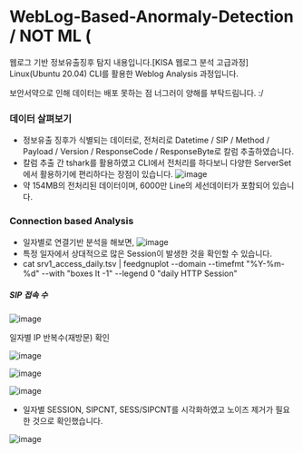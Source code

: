 # WebLog-Based-Anormaly-Detection / NOT ML (
웹로그 기반 정보유출징후 탐지 내용입니다.[KISA 웹로그 분석 고급과정]
Linux(Ubuntu 20.04) CLI를 활용한 Weblog Analysis 과정입니다.

보안서약으로 인해 데이터는 배포 못하는 점 너그러이 양해를 부탁드림니다. :/

### 데이터 살펴보기
* 정보유출 징후가 식별되는 데이터로, 전처리로 Datetime / SIP / Method / Payload / Version / ResponseCode / ResponseByte로 칼럼 추출하였습니다.
* 칼럼 추출 간 tshark를 활용하였고 CLI에서 전처리를 하다보니 다양한 ServerSet에서 활용하기에 편리하다는 장점이 있습니다.
![image](https://user-images.githubusercontent.com/47383452/141668694-5991c6e0-7566-4828-a291-abfcffff3e0b.png)
* 약 154MB의 전처리된 데이터이며, 6000만 Line의 세선데이터가 포함되어 있습니다.

### Connection based Analysis
* 일자별로 연결기반 분석을 해보면,
![image](https://user-images.githubusercontent.com/47383452/141672002-7acd0782-50b1-4da8-b6be-506b44f55c1d.png)
* 특정 일자에서 상대적으로 많은 Session이 발생한 것을 확인할 수 있습니다.
* cat srv1_access_daily.tsv | feedgnuplot --domain --timefmt "%Y-%m-%d" --with "boxes lt -1" --legend 0 "daily HTTP Session"

##### SIP 접속 수
![image](https://user-images.githubusercontent.com/47383452/141672273-7fddfc6b-9c45-4e5f-9ef0-437679151439.png)

일자별 IP 반복수(재방문) 확인

![image](https://user-images.githubusercontent.com/47383452/141672287-d6a13606-2c26-44a2-9ed2-a974a88a8d07.png)

![image](https://user-images.githubusercontent.com/47383452/141672674-3cb289d2-6fb3-4851-81da-1441f5cfad89.png)

![image](https://user-images.githubusercontent.com/47383452/141672741-1270a547-21c6-4872-bc84-44a46381944b.png)
* 일자별 SESSION, SIPCNT, SESS/SIPCNT를 시각화하였고 노이즈 제거가 필요한 것으로 확인했습니다.

![image](https://user-images.githubusercontent.com/47383452/141672840-f86d0f38-ac9a-4db7-b752-2ab8238d5ca0.png)

#
